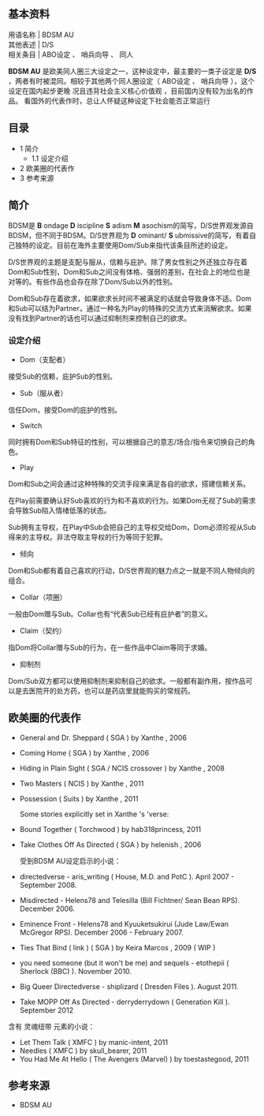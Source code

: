 **基本资料**  
---  
用语名称  |  BDSM AU   
其他表述  |  D/S   
相关条目  |  ABO设定  、  哨兵向导  、  同人   
  
**BDSM AU** 是欧美同人圈三大设定之一，这种设定中，最主要的一类子设定是 **D/S** ，两者有时被混同。相较于其他两个同人圈设定（
ABO设定  、  哨兵向导  ），这个设定在国内起步更晚  况且违背社会主义核心价值观  ，目前国内没有较为出名的作品。
看国外的代表作时，总让人怀疑这种设定下社会能否正常运行

##  目录

  * 1  简介 
    * 1.1  设定介绍 
  * 2  欧美圈的代表作 
  * 3  参考来源 

##  简介

BDSM是 **B** ondage **D** iscipline **S** adism **M**
asochism的简写，D/S世界观发源自BDSM，但不同于BDSM。D/S世界观为 **D** ominant/ **S**
ubmissive的简写，有着自己独特的设定。目前在海外主要使用Dom/Sub来指代该条目所述的设定。

D/S世界观的主题是支配与服从，信赖与庇护。除了男女性别之外还独立存在着Dom和Sub性别，Dom和Sub之间没有体格、强弱的差别，在社会上的地位也是对等的。有些作品也会存在除了Dom/Sub以外的性别。

Dom和Sub存在着欲求，如果欲求长时间不被满足的话就会导致身体不适。Dom和Sub可以结为Partner，通过一种名为Play的特殊的交流方式来消解欲求。如果没有找到Partner的话也可以通过抑制剂来控制自己的欲求。

###  设定介绍

  * Dom（支配者） 

接受Sub的信赖，庇护Sub的性别。

  * Sub（服从者） 

信任Dom，接受Dom的庇护的性别。

  * Switch 

同时拥有Dom和Sub特征的性别，可以根据自己的意志/场合/指令来切换自己的角色。

  * Play 

Dom和Sub之间会通过这种特殊的交流手段来满足各自的欲求，搭建信赖关系。

在Play前需要确认好Sub喜欢的行为和不喜欢的行为。如果Dom无视了Sub的需求会导致Sub陷入情绪低落的状态。

Sub拥有主导权，在Play中Sub会把自己的主导权交给Dom，Dom必须珍视从Sub得来的主导权。非法夺取主导权的行为等同于犯罪。

  * 倾向 

Dom和Sub都有着自己喜欢的行动，D/S世界观的魅力点之一就是不同人物倾向的组合。

  * Collar（项圈） 

一般由Dom赠与Sub。Collar也有“代表Sub已经有庇护者”的意义。

  * Claim（契约） 

指Dom将Collar赠与Sub的行为，在一些作品中Claim等同于求婚。

  * 抑制剂 

Dom/Sub双方都可以使用抑制剂来抑制自己的欲求。一般都有副作用，按作品可以是去医院开的处方药，也可以是药店里就能购买的常规药。

##  欧美圈的代表作

  * General and Dr. Sheppard  (  SGA  ) by  Xanthe  , 2006 
  * Coming Home  (  SGA  ) by  Xanthe  , 2006 
  * Hiding in Plain Sight  (  SGA  /  NCIS  crossover  ) by  Xanthe  , 2008 
  * Two Masters  (  NCIS  ) by  Xanthe  , 2011 
  * Possession  (  Suits  ) by  Xanthe  , 2011 

     Some stories explicitly set in  Xanthe  's 'verse: 

  * Bound Together  (  Torchwood  ) by hab318princess, 2011 

  * Take Clothes Off As Directed  (  SGA  ) by  helenish  , 2006 

     受到BDSM AU设定启示的小说： 

  * directedverse  \- aris_writing (  House, M.D.  and  PotC  ). April 2007 - September 2008. 
  * Misdirected  \-  Helens78  and  Telesilla  (Bill Fichtner/  Sean Bean  RPS). December 2006. 
  * Eminence Front  \- Helens78 and  Kyuuketsukirui  (Jude Law/Ewan McGregor RPS). December 2006 - February 2007. 
  * Ties That Bind  (  link  ) (  SGA  ) by  Keira Marcos  , 2009 (  WIP  ) 
  * you need someone (but it won't be me)  and sequels -  etothepii  (  Sherlock (BBC)  ). November 2010. 
  * Big Queer Directedverse  \-  shiplizard  (  Dresden Files  ). August 2011. 
  * Take MOPP Off As Directed  \-  derryderrydown  (  Generation Kill  ). September 2012 

含有  灵魂纽带  元素的小说：

  * Let Them Talk  (  XMFC  ) by manic-intent, 2011 
  * Needles  (  XMFC  ) by skull_bearer, 2011 
  * You Had Me At Hello  (  The Avengers (Marvel)  ) by toestastegood, 2011 

##  参考来源

  * BDSM AU 

